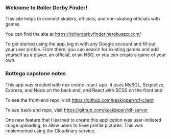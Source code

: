 ### Welcome to Roller Derby Finder!

This site helps to connect skaters, officials, and non-skating officials with games.

You can find the site at https://rollerderbyfinder.herokuapp.com/

To get started using the app, log in with any Google account and fill out your user profile. From there, you can search for existing games and add yourself as a player, an official, or an NSO, or you can create a game of your own.

### Bottega capstone notes

This app was created with npx create-react-app. It uses MySQL, Sequelize, Express, and Node on the back end, and React with SCSS on the front end.

To see the front-end repo, visit https://github.com/keskipper/rdf-client

To see back-end repo, visit https://github.com/keskipper/rdf-server

One new feature that I learned to create this application was user-initiated image uploading, to allow users to have profile pictures. This was implemented using the Cloudinary service.
